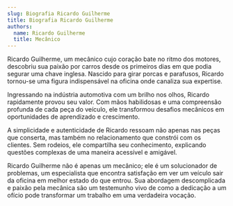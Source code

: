 ```yaml
---
slug: Biografia Ricardo Guilherme
title: Biografia Ricardo Guilherme
authors:
  name: Ricardo Guilherme
  title: Mecânico
---
```


Ricardo Guilherme, um mecânico cujo coração bate no ritmo dos motores, descobriu sua paixão por carros desde os primeiros dias em que podia segurar uma chave inglesa. Nascido para girar porcas e parafusos, Ricardo tornou-se uma figura indispensável na oficina onde canaliza sua expertise.

Ingressando na indústria automotiva com um brilho nos olhos, Ricardo rapidamente provou seu valor. Com mãos habilidosas e uma compreensão profunda de cada peça do veículo, ele transformou desafios mecânicos em oportunidades de aprendizado e crescimento.

A simplicidade e autenticidade de Ricardo ressoam não apenas nas peças que conserta, mas também no relacionamento que constrói com os clientes. Sem rodeios, ele compartilha seu conhecimento, explicando questões complexas de uma maneira acessível e amigável.

Ricardo Guilherme não é apenas um mecânico; ele é um solucionador de problemas, um especialista que encontra satisfação em ver um veículo sair da oficina em melhor estado do que entrou. Sua abordagem descomplicada e paixão pela mecânica são um testemunho vivo de como a dedicação a um ofício pode transformar um trabalho em uma verdadeira vocação.